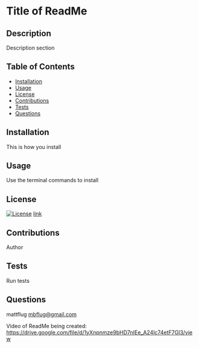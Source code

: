 # Title of ReadMe

## Description

Description section

## Table of Contents

- [Installation](#installation)
- [Usage](#usage)
- [License](#license)
- [Contributions](#contributions)
- [Tests](#tests)
- [Questions](#questions)

## Installation

This is how you install

## Usage

Use the terminal commands to install

## License

[![License](https://img.shields.io/badge/License-Apache_2.0-blue.svg)](https://opensource.org/licenses/Apache-2.0)
[link](https://opensource.org/licenses/Apache-2.0)

## Contributions

Author

## Tests

Run tests

## Questions

mattflug
mbflug@gmail.com

Video of ReadMe being created: https://drive.google.com/file/d/1yXnpnmze9bHD7nIEe_A24lc74etF7GI3/view
